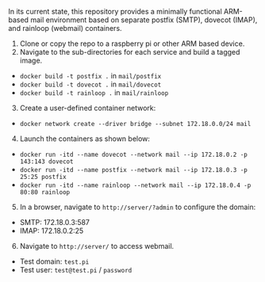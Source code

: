 In its current state, this repository provides a minimally functional ARM-based mail environment based on separate postfix (SMTP), dovecot (IMAP), and rainloop (webmail) containers.

1. Clone or copy the repo to a raspberry pi or other ARM based device.
2. Navigate to the sub-directories for each service and build a tagged image. 
- `docker build -t postfix .` in `mail/postfix`
- `docker build -t dovecot .` in `mail/dovecot`
- `docker build -t rainloop .` in `mail/rainloop`
3. Create a user-defined container network: 
- `docker network create --driver bridge --subnet 172.18.0.0/24 mail`
4. Launch the containers as shown below:
- `docker run -itd --name dovecot --network mail --ip 172.18.0.2 -p 143:143 dovecot`
- `docker run -itd --name postfix --network mail --ip 172.18.0.3 -p 25:25 postfix`
- `docker run -itd --name rainloop --network mail --ip 172.18.0.4 -p 80:80 rainloop`
5. In a browser, navigate to `http://server/?admin` to configure the domain:
- SMTP: 172.18.0.3:587
- IMAP: 172.18.0.2:25
6. Navigate to `http://server/` to access webmail.
- Test domain: `test.pi`
- Test user: `test@test.pi` / `password`
